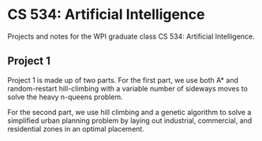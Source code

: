 # CS 534: Artificial Intelligence

Projects and notes for the WPI graduate class CS 534: Artificial Intelligence.

## Project 1

Project 1 is made up of two parts. For the first part, we use both A* and
random-restart hill-climbing with a variable number of sideways moves to solve
the heavy n-queens problem.

For the second part, we use hill climbing and a genetic algorithm to solve a
simplified urban planning problem by laying out industrial, commercial, and
residential zones in an optimal placement.
